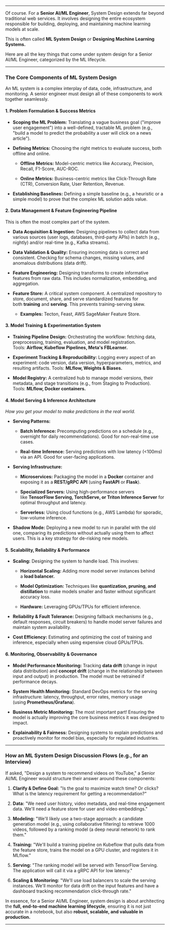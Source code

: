 
---
Of course. For a **Senior AI/ML Engineer**, System Design extends far beyond traditional web services. It involves designing the entire ecosystem responsible for building, deploying, and maintaining machine learning models at scale.

This is often called **ML System Design** or **Designing Machine Learning Systems.**

Here are all the key things that come under system design for a Senior AI/ML Engineer, categorized by the ML lifecycle.

---

### The Core Components of ML System Design

An ML system is a complex interplay of data, code, infrastructure, and monitoring. A senior engineer must design all of these components to work together seamlessly.

#### 1. Problem Formulation & Success Metrics

- **Scoping the ML Problem:** Translating a vague business goal ("improve user engagement") into a well-defined, tractable ML problem (e.g., "build a model to predict the probability a user will click on a news article").
    
- **Defining Metrics:** Choosing the right metrics to evaluate success, both offline and online.
    
    - **Offline Metrics:** Model-centric metrics like Accuracy, Precision, Recall, F1-Score, AUC-ROC.
        
    - **Online Metrics:** Business-centric metrics like Click-Through Rate (CTR), Conversion Rate, User Retention, Revenue.
        
- **Establishing Baselines:** Defining a simple baseline (e.g., a heuristic or a simple model) to prove that the complex ML solution adds value.
    

#### 2. Data Management & Feature Engineering Pipeline

This is often the most complex part of the system.

- **Data Acquisition & Ingestion:** Designing pipelines to collect data from various sources (user logs, databases, third-party APIs) in batch (e.g., nightly) and/or real-time (e.g., Kafka streams).
    
- **Data Validation & Quality:** Ensuring incoming data is correct and consistent. Checking for schema changes, missing values, and anomalous distributions (data drift).
    
- **Feature Engineering:** Designing transforms to create informative features from raw data. This includes normalization, embedding, and aggregation.
    
- **Feature Store:** A critical system component. A centralized repository to store, document, share, and serve standardized features for both **training** and **serving**. This prevents training-serving skew.
    
    - **Examples:** Tecton, Feast, AWS SageMaker Feature Store.
        

#### 3. Model Training & Experimentation System

- **Training Pipeline Design:** Orchestrating the workflow: fetching data, preprocessing, training, evaluation, and model registration. Tools: **Airflow, Kubeflow Pipelines, Meta's FBLearner.**
    
- **Experiment Tracking & Reproducibility:** Logging every aspect of an experiment: code version, data version, hyperparameters, metrics, and resulting artifacts. Tools: **MLflow, Weights & Biases.**
    
- **Model Registry:** A centralized hub to manage model versions, their metadata, and stage transitions (e.g., from Staging to Production). Tools: **MLflow, Docker containers.**
    

#### 4. Model Serving & Inference Architecture

_How you get your model to make predictions in the real world._

- **Serving Patterns:**
    
    - **Batch Inference:** Precomputing predictions on a schedule (e.g., overnight for daily recommendations). Good for non-real-time use cases.
        
    - **Real-time Inference:** Serving predictions with low latency (<100ms) via an API. Good for user-facing applications.
        
- **Serving Infrastructure:**
    
    - **Microservices:** Packaging the model in a **Docker** container and exposing it as a **REST/gRPC API** (using **FastAPI** or **Flask**).
        
    - **Specialized Servers:** Using high-performance servers like **TensorFlow Serving, TorchServe, or Triton Inference Server** for optimal throughput and latency.
        
    - **Serverless:** Using cloud functions (e.g., AWS Lambda) for sporadic, low-volume inference.
        
- **Shadow Mode:** Deploying a new model to run in parallel with the old one, comparing its predictions without actually using them to affect users. This is a key strategy for de-risking new models.
    

#### 5. Scalability, Reliability & Performance

- **Scaling:** Designing the system to handle load. This involves:
    
    - **Horizontal Scaling:** Adding more model server instances behind a **load balancer.**
        
    - **Model Optimization:** Techniques like **quantization, pruning, and distillation** to make models smaller and faster without significant accuracy loss.
        
    - **Hardware:** Leveraging GPUs/TPUs for efficient inference.
        
- **Reliability & Fault Tolerance:** Designing fallback mechanisms (e.g., default responses, circuit breakers) to handle model server failures and maintain system availability.
    
- **Cost Efficiency:** Estimating and optimizing the cost of training and inference, especially when using expensive cloud GPUs/TPUs.
    

#### 6. Monitoring, Observability & Governance

- **Model Performance Monitoring:** Tracking **data drift** (change in input data distribution) and **concept drift** (change in the relationship between input and output) in production. The model must be retrained if performance decays.
    
- **System Health Monitoring:** Standard DevOps metrics for the serving infrastructure: latency, throughput, error rates, memory usage (using **Prometheus/Grafana**).
    
- **Business Metric Monitoring:** The most important part! Ensuring the model is actually improving the core business metrics it was designed to impact.
    
- **Explainability & Fairness:** Designing systems to explain predictions and proactively monitor for model bias, especially for regulated industries.
    

---

### How an ML System Design Discussion Flows (e.g., for an Interview)

If asked, "Design a system to recommend videos on YouTube," a Senior AI/ML Engineer would structure their answer around these components:

1. **Clarify & Define Goal:** "Is the goal to maximize watch time? Or clicks? What is the latency requirement for getting a recommendation?"
    
2. **Data:** "We need user history, video metadata, and real-time engagement data. We'll need a feature store for user and video embeddings."
    
3. **Modeling:** "We'll likely use a two-stage approach: a candidate generation model (e.g., using collaborative filtering) to retrieve 1000 videos, followed by a ranking model (a deep neural network) to rank them."
    
4. **Training:** "We'll build a training pipeline on Kubeflow that pulls data from the feature store, trains the model on a GPU cluster, and registers it in MLflow."
    
5. **Serving:** "The ranking model will be served with TensorFlow Serving. The application will call it via a gRPC API for low latency."
    
6. **Scaling & Monitoring:** "We'll use load balancers to scale the serving instances. We'll monitor for data drift on the input features and have a dashboard tracking recommendation click-through rate."
    

In essence, for a Senior AI/ML Engineer, system design is about architecting the **full, end-to-end machine learning lifecycle**, ensuring it is not just accurate in a notebook, but also **robust, scalable, and valuable in production.**

---

